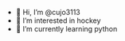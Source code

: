 - 👋 Hi, I’m @cujo3113
- 👀 I’m interested in hockey
- 🌱 I’m currently learning python


<!---
cujo3113/cujo3113 is a ✨ special ✨ repository because its `README.md` (this file) appears on your GitHub profile.
You can click the Preview link to take a look at your changes.
--->
